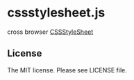 # cssstylesheet.js

cross browser [CSSStyleSheet](https://developer.mozilla.org/en-US/docs/Web/API/CSSStyleSheet)

## License

The MIT license. Please see LICENSE file.
